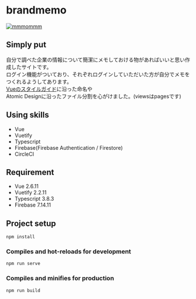 # brandmemo  
  
[![mmmommm](https://circleci.com/gh/mmmommm/brand-memo.svg?style=svg)](https://app.circleci.com/pipelines/github/mmmommm/brand-memo)  
  
## Simply put  
  
自分で調べた企業の情報について簡潔にメモしておける物があればいいと思い作成したサイトです。  
ログイン機能がついており、それぞれログインしていただいた方が自分でメモをつくれるようしてあります。  
[Vueのスタイルガイド](https://jp.vuejs.org/v2/style-guide/index.html)に沿った命名や  
Atomic Designに沿ったファイル分割を心がけました。(viewsはpagesです)  
  

## Using skills  
- Vue  
- Vuetify  
- Typescript  
- Firebase(Firebase Authentication / Firestore)  
- CircleCI  

## Requirement  
- Vue 2.6.11  
- Vuetify 2.2.11  
- Typescript 3.8.3  
- Firebase 7.14.11  

## Project setup  
```  
npm install  
```  
### Compiles and hot-reloads for development  
```  
npm run serve  
```  
### Compiles and minifies for production  
```  
npm run build  
```  
